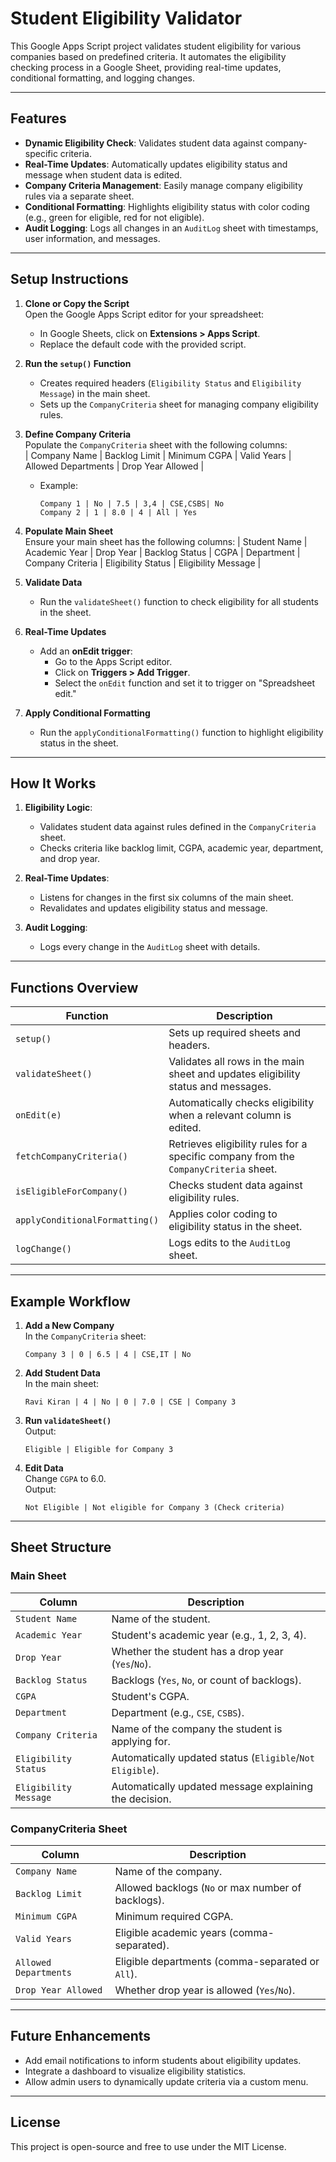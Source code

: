 
# Student Eligibility Validator

This Google Apps Script project validates student eligibility for various companies based on predefined criteria. It automates the eligibility checking process in a Google Sheet, providing real-time updates, conditional formatting, and logging changes.

---

## Features

- **Dynamic Eligibility Check**: Validates student data against company-specific criteria.
- **Real-Time Updates**: Automatically updates eligibility status and message when student data is edited.
- **Company Criteria Management**: Easily manage company eligibility rules via a separate sheet.
- **Conditional Formatting**: Highlights eligibility status with color coding (e.g., green for eligible, red for not eligible).
- **Audit Logging**: Logs all changes in an `AuditLog` sheet with timestamps, user information, and messages.

---

## Setup Instructions

1. **Clone or Copy the Script**  
   Open the Google Apps Script editor for your spreadsheet:
   - In Google Sheets, click on **Extensions > Apps Script**.
   - Replace the default code with the provided script.

2. **Run the `setup()` Function**  
   - Creates required headers (`Eligibility Status` and `Eligibility Message`) in the main sheet.
   - Sets up the `CompanyCriteria` sheet for managing company eligibility rules.

3. **Define Company Criteria**  
   Populate the `CompanyCriteria` sheet with the following columns:  
   | Company Name | Backlog Limit | Minimum CGPA | Valid Years | Allowed Departments | Drop Year Allowed |
   - Example:  
     ```
     Company 1 | No | 7.5 | 3,4 | CSE,CSBS| No
     Company 2 | 1 | 8.0 | 4 | All | Yes
     ```

4. **Populate Main Sheet**  
   Ensure your main sheet has the following columns:
   | Student Name | Academic Year | Drop Year | Backlog Status | CGPA | Department | Company Criteria | Eligibility Status | Eligibility Message |

5. **Validate Data**  
   - Run the `validateSheet()` function to check eligibility for all students in the sheet.

6. **Real-Time Updates**  
   - Add an **onEdit trigger**:
     - Go to the Apps Script editor.
     - Click on **Triggers > Add Trigger**.
     - Select the `onEdit` function and set it to trigger on "Spreadsheet edit."

7. **Apply Conditional Formatting**  
   - Run the `applyConditionalFormatting()` function to highlight eligibility status in the sheet.

---

## How It Works

1. **Eligibility Logic**:  
   - Validates student data against rules defined in the `CompanyCriteria` sheet.
   - Checks criteria like backlog limit, CGPA, academic year, department, and drop year.

2. **Real-Time Updates**:  
   - Listens for changes in the first six columns of the main sheet.
   - Revalidates and updates eligibility status and message.

3. **Audit Logging**:  
   - Logs every change in the `AuditLog` sheet with details.

---

## Functions Overview

| Function                  | Description                                                                                          |
|---------------------------|------------------------------------------------------------------------------------------------------|
| `setup()`                 | Sets up required sheets and headers.                                                                |
| `validateSheet()`         | Validates all rows in the main sheet and updates eligibility status and messages.                    |
| `onEdit(e)`               | Automatically checks eligibility when a relevant column is edited.                                  |
| `fetchCompanyCriteria()`  | Retrieves eligibility rules for a specific company from the `CompanyCriteria` sheet.                |
| `isEligibleForCompany()`  | Checks student data against eligibility rules.                                                      |
| `applyConditionalFormatting()` | Applies color coding to eligibility status in the sheet.                                         |
| `logChange()`             | Logs edits to the `AuditLog` sheet.                                                                 |

---

## Example Workflow

1. **Add a New Company**  
   In the `CompanyCriteria` sheet:
   ```
   Company 3 | 0 | 6.5 | 4 | CSE,IT | No
   ```

2. **Add Student Data**  
   In the main sheet:
   ```
   Ravi Kiran | 4 | No | 0 | 7.0 | CSE | Company 3
   ```

3. **Run `validateSheet()`**  
   Output:
   ```
   Eligible | Eligible for Company 3
   ```

4. **Edit Data**  
   Change `CGPA` to 6.0.  
   Output:
   ```
   Not Eligible | Not eligible for Company 3 (Check criteria)
   ```

---

## Sheet Structure

### Main Sheet
| Column               | Description                                                     |
|-----------------------|-----------------------------------------------------------------|
| `Student Name`       | Name of the student.                                           |
| `Academic Year`      | Student's academic year (e.g., 1, 2, 3, 4).                    |
| `Drop Year`          | Whether the student has a drop year (`Yes`/`No`).              |
| `Backlog Status`     | Backlogs (`Yes`, `No`, or count of backlogs).                  |
| `CGPA`               | Student's CGPA.                                                |
| `Department`         | Department (e.g., `CSE`, `CSBS`).                              |
| `Company Criteria`   | Name of the company the student is applying for.              |
| `Eligibility Status` | Automatically updated status (`Eligible`/`Not Eligible`).     |
| `Eligibility Message`| Automatically updated message explaining the decision.        |

### CompanyCriteria Sheet
| Column               | Description                                                     |
|-----------------------|-----------------------------------------------------------------|
| `Company Name`       | Name of the company.                                           |
| `Backlog Limit`      | Allowed backlogs (`No` or max number of backlogs).             |
| `Minimum CGPA`       | Minimum required CGPA.                                         |
| `Valid Years`        | Eligible academic years (comma-separated).                    |
| `Allowed Departments`| Eligible departments (comma-separated or `All`).              |
| `Drop Year Allowed`  | Whether drop year is allowed (`Yes`/`No`).                     |

---

## Future Enhancements

- Add email notifications to inform students about eligibility updates.
- Integrate a dashboard to visualize eligibility statistics.
- Allow admin users to dynamically update criteria via a custom menu.

---

## License

This project is open-source and free to use under the MIT License.
